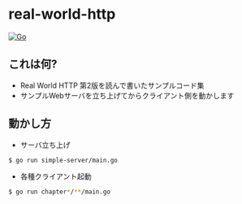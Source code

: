 # real-world-http

[![Go](https://github.com/k2font/real-world-http/actions/workflows/go.yml/badge.svg?branch=main)](https://github.com/k2font/real-world-http/actions/workflows/go.yml)

## これは何?
- Real World HTTP 第2版を読んで書いたサンプルコード集
- サンプルWebサーバを立ち上げてからクライアント側を動かします

## 動かし方
- サーバ立ち上げ
```bash
$ go run simple-server/main.go
```

- 各種クライアント起動
```bash
$ go run chapter*/**/main.go
```